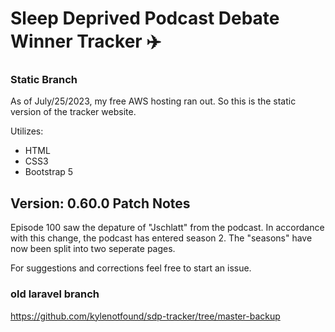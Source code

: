 # Sleep Deprived Podcast Debate Winner Tracker :airplane:

### Static Branch

As of July/25/2023, my free AWS hosting ran out. So this is the static version of 
the tracker website.

Utilizes:
- HTML
- CSS3
- Bootstrap 5


## Version: 0.60.0 Patch Notes
Episode 100 saw the depature of "Jschlatt" from the podcast. In accordance with this change, the podcast has
entered season 2. The "seasons" have now been split into two seperate pages.

For suggestions and corrections feel free to start an issue.

### old laravel branch
https://github.com/kylenotfound/sdp-tracker/tree/master-backup